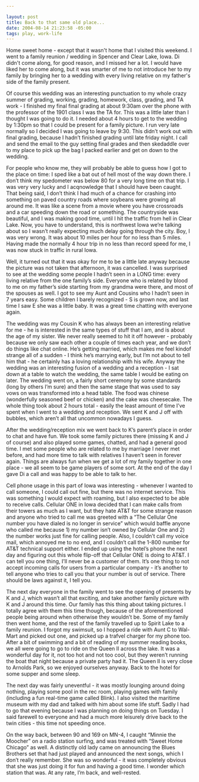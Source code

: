```yaml
--- 

layout: post
title: Back to that same old place...
date: 2004-08-14 21:23:58 -05:00
tags: play, work-life
---
```

Home sweet home - except that it wasn't home that I visited this weekend.  I went to a family reunion / wedding in Spencer and Clear Lake, Iowa.  Di didn't come along, for good reason, and I missed her a lot.  I would have liked her to come along, but it was smarter of me to not introduce her to my family by bringing her to a wedding with every living relative on my father's side of the family present.

<!--more-->

Of course this wedding was an interesting punctuation to my whole crazy summer of grading, working, grading, homework, class, grading, and TA work - I finished my final final grading at about 9:30am over the phone with the professor of the 1901 class I was the TA for. This was a little later than I thought I was going to do it. I needed about 4 hours to get to the wedding by 1:30pm so that I could be present for a family picture. I run very late normally so I decided I was going to leave by 9:30. This didn’t work out with final grading, because I hadn’t finished grading until late friday night. I call and send the email to the guy setting final grades and then skedaddle over to my place to pick up the bag I packed earlier and get on down to the wedding.

For people who know me, they will probably be able to guess how I got to the place on time: I sped like a bat out of hell most of the way down there. I don’t think my spedometer was below 80 for a very long time on that trip. I was very very lucky and I acqnowledge that I should have been caught. That being said, I don’t think I had much of a chance for crashing into something on paved country roads where soybeans were growing all around me. It was like a scene from a movie where you have crossroads and a car speeding down the road or something. The countryside was beautiful, and I was making good time, until I hit the traffic from hell in Clear Lake. Now, you have to understand, this is northwest Iowa we’re talking about so I wasn’t really expecting much delay going through the city. Boy, I was very wrong. It was about 10 miles per hour for no less than 5 miles. Having made the normally 4 hour trip in no less than record speed for me, I was now stuck in traffic in rural Iowa.

Well, it turned out that it was okay for me to be a little late anyway because the picture was not taken that afternoon, it was cancelled. I was surprised to see at the wedding some people I hadn’t seen in a LONG time: every living relative from the one family’s side. Everyone who is related by blood to me on my father’s side starting from my grandma were there, and most of the spouses as well. I got to see my Aunt and Cousins who I hadn’t seen in 7 years easy. Some children I barely recognized - S is grown now, and last time I saw E she was a little baby. It was a great time chatting with everyone again.

The wedding was my Cousin K who has always been an interesting relative for me - he is interested in the same types of stuff that I am, and is about the age of my sister. We never really seemed to hit it off however - probably because we only saw each other a couple of times each year, and we don’t do things like chat online. He’s getting married, which makes me feel kindof strange all of a sudden - I think he’s marrying early, but I’m not about to tell him that - he certainly has a loving relationship with his wife. Anyway the wedding was an interesting fusion of a wedding and a reception - I sat down at a table to watch the wedding, the same table I would be eating on later. The wedding went on, a fairly short ceremony by some standards (long by others I’m sure) and then the same stage that was used to say vows on was transformed into a head table. The food was chinese (wonderfully seasoned beef or chicken) and the cake was cheesecake. The whole thing took about 2 hours total - easily the least amount of time I’ve spent when I went to a wedding and reception. We sent K and J off with bubbles, which aren’t all that uncommon nowadays I guess.

After the wedding/reception mix we went back to K’s parent’s place in order to chat and have fun. We took some family pictures there (missing K and J of course) and also played some games, chatted, and had a general good time. I met some people who are related to me by marriage I never met before, and had more time to talk with relatives I haven’t seen in forever again. Things are always fun when we get a lot of my family together in one place - we all seem to be game players of some sort. At the end of the day I gave Di a call and was happy to be able to talk to her.

Cell phone usage in this part of Iowa was interesting - whenever I wanted to call someone, I could call out fine, but there was no internet service. This was something I would expect with roaming, but I also expected to be able to receive calls. Cellular ONE in Iowa decided that I can make calls from their towers as much as I want, but they hate AT&amp;T for some strange reason and anyone who tried to call me was greeted with a “The Cellular One number you have dialed is no longer in service” which would baffle anyone who called me because 1) my number isn’t owned by Cellular One and 2) the number works just fine for calling people. Also, I couldn’t call my voice mail, which annoyed me to no end, and I couldn’t call the 1-800 number for AT&amp;T technical support either. I ended up using the hotel’s phone the next day and figuring out this whole flip-off that Cellular ONE is doing to AT&amp;T. I can tell you one thing, I’ll never be a customer of them. It’s one thing to not accept incoming calls for users from a particular company - it’s another to tell anyone who tries to call you that your number is out of service. There should be laws against it, I tell you.

The next day everyone in the family went to see the opening of presents by K and J, which wasn’t all that exciting, and take another family picture with K and J around this time. Our family has this thing about taking pictures. I totally agree with them this time though, because of the aforementioned people being around when otherwise they wouldn’t be. Some of my family then went home, and the rest of the family travelled up to Spirit Lake to a family reunion. I forgot my swimsuit, so I hopped a ride with Aunt C to Wal-Mart and picked out one, and picked up a trafvel charger for my phone too. After a bit of swimming and a bit of reading of my summer reading books, we all were going to go to ride on the Queen II across the lake. It was a wonderful day for it, not too hot and not too cool, but they weren’t running the boat that night because a private party had it. The Queen II is very close to Arnolds Park, so we enjoyed ourselves anyway. Back to the hotel for some supper and some sleep.

The next day was fairly uneventful - it was mostly lounging around doing nothing, playing some pool in the rec room, playing games with family (including a fun real-time game called Blink). I also visited the maritime museum with my dad and talked with him about some life stuff. Sadly I had to go that evening because I was planning on doing things on Tuesday. I said farewell to everyone and had a much more leisurely drive back to the twin cities - this time not speeding once.

On the way back, between 90 and 169 on MN-4, I caught “Minnie the Moocher” on a radio station surfing, and was treated with “Sweet Home Chicago” as well. A distinctly old lady came on announcing the Blues Brothers set that had just played and announced the next songs, which I don’t really remember. She was so wonderful - it was completely obvious that she was just doing it for fun and having a good time. I wonder which station that was. At any rate, I’m back, and well-rested.
